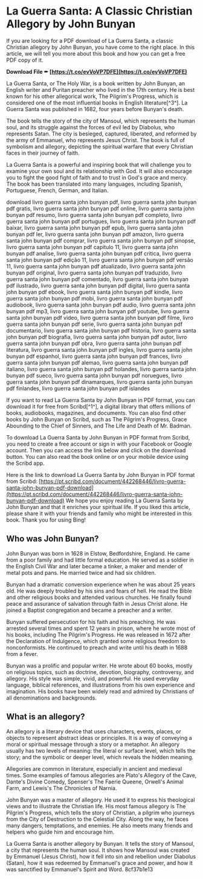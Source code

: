# La Guerra Santa: A Classic Christian Allegory by John Bunyan
 
If you are looking for a PDF download of La Guerra Santa, a classic Christian allegory by John Bunyan, you have come to the right place. In this article, we will tell you more about this book and how you can get a free PDF copy of it.
 
**Download File ✒ [https://t.co/evVoVP7DFE](https://t.co/evVoVP7DFE)**


 
La Guerra Santa, or The Holy War, is a book written by John Bunyan, an English writer and Puritan preacher who lived in the 17th century. He is best known for his other allegorical work, The Pilgrim's Progress, which is considered one of the most influential books in English literature[^3^]. La Guerra Santa was published in 1682, four years before Bunyan's death.
 
The book tells the story of the city of Mansoul, which represents the human soul, and its struggle against the forces of evil led by Diabolus, who represents Satan. The city is besieged, captured, liberated, and reformed by the army of Emmanuel, who represents Jesus Christ. The book is full of symbolism and allegory, depicting the spiritual warfare that every Christian faces in their journey of faith.
 
La Guerra Santa is a powerful and inspiring book that will challenge you to examine your own soul and its relationship with God. It will also encourage you to fight the good fight of faith and to trust in God's grace and mercy. The book has been translated into many languages, including Spanish, Portuguese, French, German, and Italian.
 
download livro guerra santa john bunyan pdf,  livro guerra santa john bunyan pdf gratis,  livro guerra santa john bunyan pdf online,  livro guerra santa john bunyan pdf resumo,  livro guerra santa john bunyan pdf completo,  livro guerra santa john bunyan pdf portugues,  livro guerra santa john bunyan pdf baixar,  livro guerra santa john bunyan pdf epub,  livro guerra santa john bunyan pdf ler,  livro guerra santa john bunyan pdf amazon,  livro guerra santa john bunyan pdf comprar,  livro guerra santa john bunyan pdf sinopse,  livro guerra santa john bunyan pdf capitulo 11,  livro guerra santa john bunyan pdf analise,  livro guerra santa john bunyan pdf critica,  livro guerra santa john bunyan pdf edição 11,  livro guerra santa john bunyan pdf versão 11,  livro guerra santa john bunyan pdf atualizado,  livro guerra santa john bunyan pdf original,  livro guerra santa john bunyan pdf traduzido,  livro guerra santa john bunyan pdf comentado,  livro guerra santa john bunyan pdf ilustrado,  livro guerra santa john bunyan pdf digital,  livro guerra santa john bunyan pdf ebook,  livro guerra santa john bunyan pdf kindle,  livro guerra santa john bunyan pdf mobi,  livro guerra santa john bunyan pdf audiobook,  livro guerra santa john bunyan pdf audio,  livro guerra santa john bunyan pdf mp3,  livro guerra santa john bunyan pdf youtube,  livro guerra santa john bunyan pdf video,  livro guerra santa john bunyan pdf filme,  livro guerra santa john bunyan pdf serie,  livro guerra santa john bunyan pdf documentario,  livro guerra santa john bunyan pdf historia,  livro guerra santa john bunyan pdf biografia,  livro guerra santa john bunyan pdf autor,  livro guerra santa john bunyan pdf obra,  livro guerra santa john bunyan pdf literatura,  livro guerra santa john bunyan pdf ingles,  livro guerra santa john bunyan pdf espanhol,  livro guerra santa john bunyan pdf frances,  livro guerra santa john bunyan pdf alemao,  livro guerra santa john bunyan pdf italiano,  livro guerra santa john bunyan pdf holandes,  livro guerra santa john bunyan pdf sueco,  livro guerra santa john bunyan pdf noruegues,  livro guerra santa john bunyan pdf dinamarques,  livro guerra santa john bunyan pdf finlandes,  livro guerra santa john bunyan pdf islandes
 
If you want to read La Guerra Santa by John Bunyan in PDF format, you can download it for free from Scribd[^1^], a digital library that offers millions of books, audiobooks, magazines, and documents. You can also find other books by John Bunyan on Scribd, such as The Pilgrim's Progress, Grace Abounding to the Chief of Sinners, and The Life and Death of Mr. Badman.
 
To download La Guerra Santa by John Bunyan in PDF format from Scribd, you need to create a free account or sign in with your Facebook or Google account. Then you can access the link below and click on the download button. You can also read the book online or on your mobile device using the Scribd app.
 
Here is the link to download La Guerra Santa by John Bunyan in PDF format from Scribd:
 [https://pt.scribd.com/document/442268446/livro-guerra-santa-john-bunyan-pdf-download](https://pt.scribd.com/document/442268446/livro-guerra-santa-john-bunyan-pdf-download) 
We hope you enjoy reading La Guerra Santa by John Bunyan and that it enriches your spiritual life. If you liked this article, please share it with your friends and family who might be interested in this book. Thank you for using Bing!
  
## Who was John Bunyan?
 
John Bunyan was born in 1628 in Elstow, Bedfordshire, England. He came from a poor family and had little formal education. He served as a soldier in the English Civil War and later became a tinker, a maker and mender of metal pots and pans. He married twice and had six children.
 
Bunyan had a dramatic conversion experience when he was about 25 years old. He was deeply troubled by his sins and fears of hell. He read the Bible and other religious books and attended various churches. He finally found peace and assurance of salvation through faith in Jesus Christ alone. He joined a Baptist congregation and became a preacher and a writer.
 
Bunyan suffered persecution for his faith and his preaching. He was arrested several times and spent 12 years in prison, where he wrote most of his books, including The Pilgrim's Progress. He was released in 1672 after the Declaration of Indulgence, which granted some religious freedom to nonconformists. He continued to preach and write until his death in 1688 from a fever.
 
Bunyan was a prolific and popular writer. He wrote about 60 books, mostly on religious topics, such as doctrine, devotion, biography, controversy, and allegory. His style was simple, vivid, and powerful. He used everyday language, biblical references, and illustrations from his own experience and imagination. His books have been widely read and admired by Christians of all denominations and backgrounds.
  
## What is an allegory?
 
An allegory is a literary device that uses characters, events, places, or objects to represent abstract ideas or principles. It is a way of conveying a moral or spiritual message through a story or a metaphor. An allegory usually has two levels of meaning: the literal or surface level, which tells the story; and the symbolic or deeper level, which reveals the hidden meaning.
 
Allegories are common in literature, especially in ancient and medieval times. Some examples of famous allegories are Plato's Allegory of the Cave, Dante's Divine Comedy, Spenser's The Faerie Queene, Orwell's Animal Farm, and Lewis's The Chronicles of Narnia.
 
John Bunyan was a master of allegory. He used it to express his theological views and to illustrate the Christian life. His most famous allegory is The Pilgrim's Progress, which tells the story of Christian, a pilgrim who journeys from the City of Destruction to the Celestial City. Along the way, he faces many dangers, temptations, and enemies. He also meets many friends and helpers who guide him and encourage him.
 
La Guerra Santa is another allegory by Bunyan. It tells the story of Mansoul, a city that represents the human soul. It shows how Mansoul was created by Emmanuel (Jesus Christ), how it fell into sin and rebellion under Diabolus (Satan), how it was redeemed by Emmanuel's grace and power, and how it was sanctified by Emmanuel's Spirit and Word.
 8cf37b1e13
 
